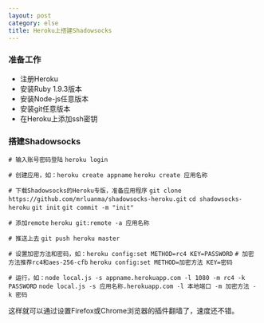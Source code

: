 ```yaml
---
layout: post
category: else
title: Heroku上搭建Shadowsocks
---
```


### 准备工作
* 注册Heroku
* 安装Ruby 1.9.3版本
* 安装Node-js任意版本
* 安装git任意版本
* 在Heroku上添加ssh密钥

### 搭建Shadowsocks


`# 输入账号密码登陆`
`heroku login`

`# 创建应用，如：heroku create appname`
`heroku create 应用名称`

`# 下载Shadowsocks的Heroku专版，准备应用程序`
`git clone https://github.com/mrluanma/shadowsocks-heroku.git`
`cd shadowsocks-heroku`
`git init`
`git commit -m "init"`

`# 添加remote`
`heroku git:remote -a 应用名称`

`# 推送上去`
`git push heroku master`

`# 设置加密方法和密码，如：heroku config:set METHOD=rc4 KEY=PASSWORD`
`# 加密方法推荐rc4和aes-256-cfb`
`heroku config:set METHOD=加密方法 KEY=密码`

`# 运行，如：node local.js -s appname.herokuapp.com -l 1080 -m rc4 -k PASSWORD`
`node local.js -s 应用名称.herokuapp.com -l 本地端口 -m 加密方法 -k 密码`


这样就可以通过设置Firefox或Chrome浏览器的插件翻墙了，速度还不错。